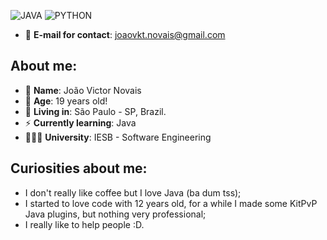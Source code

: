 ![JAVA](https://img.shields.io/badge/java-%23FF2D20.svg?style=for-the-badge&logo=java&logoColor=white)
![PYTHON](https://img.shields.io/badge/python-%23FF2D20.svg?style=for-the-badge&logo=python&logoColor=white)

- 📩 **E-mail for contact**: joaovkt.novais@gmail.com

## About me:
-  🌱 **Name**: João Victor Novais
- 🎂 **Age**: 19 years old!
- 👾 **Living in**: São Paulo - SP, Brazil.
- ⚡ **Currently learning**: Java
- 👨🏽‍🎓 **University**: IESB - Software Engineering

## Curiosities about me:
- I don't really like coffee but I love Java (ba dum tss);
- I started to love code with 12 years old, for a while I made some KitPvP Java plugins, but nothing very professional;
- I really like to help people :D.
